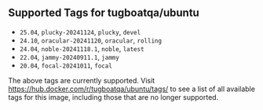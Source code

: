 ## Supported Tags for tugboatqa/ubuntu

* `25.04`, `plucky-20241124`, `plucky`, `devel`
* `24.10`, `oracular-20241120`, `oracular`, `rolling`
* `24.04`, `noble-20241118.1`, `noble`, `latest`
* `22.04`, `jammy-20240911.1`, `jammy`
* `20.04`, `focal-20241011`, `focal`

The above tags are currently supported. Visit https://hub.docker.com/r/tugboatqa/ubuntu/tags/ to see a list of all available tags for this image, including those that are no longer supported.
